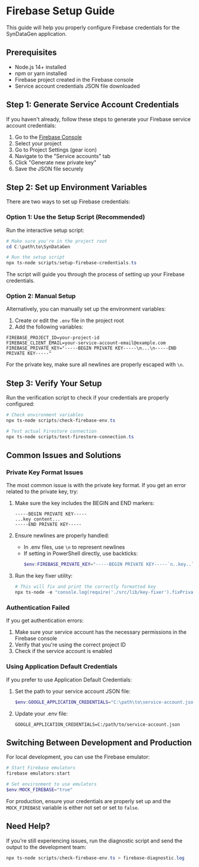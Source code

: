 # Firebase Setup Guide

This guide will help you properly configure Firebase credentials for the SynDataGen application.

## Prerequisites

- Node.js 14+ installed
- npm or yarn installed
- Firebase project created in the Firebase console
- Service account credentials JSON file downloaded

## Step 1: Generate Service Account Credentials

If you haven't already, follow these steps to generate your Firebase service account credentials:

1. Go to the [Firebase Console](https://console.firebase.google.com/)
2. Select your project
3. Go to Project Settings (gear icon)
4. Navigate to the "Service accounts" tab
5. Click "Generate new private key"
6. Save the JSON file securely

## Step 2: Set up Environment Variables

There are two ways to set up Firebase credentials:

### Option 1: Use the Setup Script (Recommended)

Run the interactive setup script:

```powershell
# Make sure you're in the project root
cd C:\path\to\SynDataGen

# Run the setup script
npx ts-node scripts/setup-firebase-credentials.ts
```

The script will guide you through the process of setting up your Firebase credentials.

### Option 2: Manual Setup

Alternatively, you can manually set up the environment variables:

1. Create or edit the `.env` file in the project root
2. Add the following variables:

```
FIREBASE_PROJECT_ID=your-project-id
FIREBASE_CLIENT_EMAIL=your-service-account-email@example.com
FIREBASE_PRIVATE_KEY="-----BEGIN PRIVATE KEY-----\n...\n-----END PRIVATE KEY-----"
```

For the private key, make sure all newlines are properly escaped with `\n`.

## Step 3: Verify Your Setup

Run the verification script to check if your credentials are properly configured:

```powershell
# Check environment variables
npx ts-node scripts/check-firebase-env.ts

# Test actual Firestore connection
npx ts-node scripts/test-firestore-connection.ts
```

## Common Issues and Solutions

### Private Key Format Issues

The most common issue is with the private key format. If you get an error related to the private key, try:

1. Make sure the key includes the BEGIN and END markers:
   ```
   -----BEGIN PRIVATE KEY-----
   ...key content...
   -----END PRIVATE KEY-----
   ```

2. Ensure newlines are properly handled:
   - In .env files, use `\n` to represent newlines
   - If setting in PowerShell directly, use backticks:
     ```powershell
     $env:FIREBASE_PRIVATE_KEY="-----BEGIN PRIVATE KEY-----`n..key..`n-----END PRIVATE KEY-----"
     ```

3. Run the key fixer utility:
   ```powershell
   # This will fix and print the correctly formatted key
   npx ts-node -e "console.log(require('./src/lib/key-fixer').fixPrivateKey(process.env.FIREBASE_PRIVATE_KEY))"
   ```

### Authentication Failed

If you get authentication errors:

1. Make sure your service account has the necessary permissions in the Firebase console
2. Verify that you're using the correct project ID
3. Check if the service account is enabled

### Using Application Default Credentials

If you prefer to use Application Default Credentials:

1. Set the path to your service account JSON file:
   ```powershell
   $env:GOOGLE_APPLICATION_CREDENTIALS="C:\path\to\service-account.json"
   ```

2. Update your .env file:
   ```
   GOOGLE_APPLICATION_CREDENTIALS=C:/path/to/service-account.json
   ```

## Switching Between Development and Production

For local development, you can use the Firebase emulator:

```powershell
# Start Firebase emulators
firebase emulators:start

# Set environment to use emulators
$env:MOCK_FIREBASE="true"
```

For production, ensure your credentials are properly set up and the `MOCK_FIREBASE` variable is either not set or set to `false`.

## Need Help?

If you're still experiencing issues, run the diagnostic script and send the output to the development team:

```powershell
npx ts-node scripts/check-firebase-env.ts > firebase-diagnostic.log
``` 